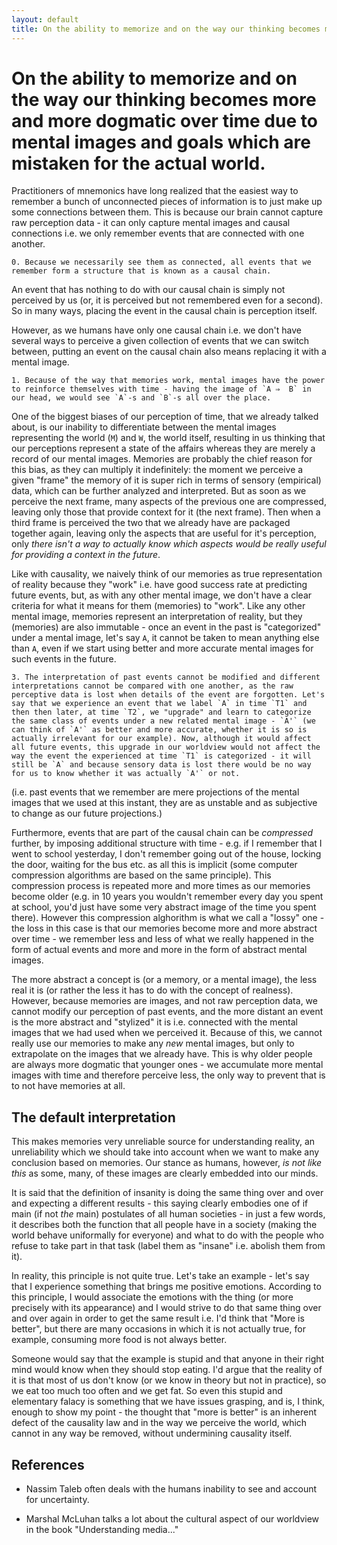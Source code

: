 ```yaml
---
layout: default
title: On the ability to memorize and on the way our thinking becomes more and more dogmatic over time due to mental images and goals which are mistaken for the actual world.  
---
```


On the ability to memorize and on the way our thinking becomes more and more dogmatic over time due to mental images and goals which are mistaken for the actual world.
===

Practitioners of mnemonics have long realized that the easiest way to remember a bunch of unconnected pieces of information is to just make up some connections between them. This is because our brain cannot capture raw perception data - it can only capture mental images and causal connections i.e. we only remember events that are connected with one another. 

```
0. Because we necessarily see them as connected, all events that we remember form a structure that is known as a causal chain.
```

An event that has nothing to do with our causal chain is simply not perceived by us (or, it is perceived but not remembered even for a second). So in many ways, placing the event in the causal chain is perception itself.

However, as we humans have only one causal chain i.e. we don't have several ways to perceive a given collection of events that we can switch between, putting an event on the causal chain also means replacing it with a mental image.

```
1. Because of the way that memories work, mental images have the power to reinforce themselves with time - having the image of `A ⇒  B` in our head, we would see `A`-s and `B`-s all over the place. 
```

One of the biggest biases of our perception of time, that we already talked about, is our inability to differentiate between the mental images representing the world (`M`) and `W`, the world itself, resulting in us thinking that our perceptions represent a state of the affairs whereas they are merely a record of our mental images. Memories are probably the chief reason for this bias, as they can multiply it indefinitely: the moment we perceive a given "frame" the memory of it is super rich in terms of sensory (empirical) data, which can be further analyzed and interpreted. But as soon as we perceive the next frame, many aspects of the previous one are compressed, leaving only those that provide context for it (the next frame). Then when a third frame is perceived the two that we already have are packaged together again, leaving only the aspects that are useful for it's perception, only *there isn't a way to actually know which aspects would be really useful for providing a context in the future*. 

Like with causality, we naively think of our memories as true representation of reality because they "work" i.e. have good success rate at predicting future events, but, as with any other mental image, we don't have a clear criteria for what it means for them (memories) to "work". Like any other mental image, memories represent an interpretation of reality, but they (memories) are also immutable - once an event in the past is "categorized" under a mental image, let's say `A`, it cannot be taken to mean anything else than `A`, even if we start using better and more accurate mental images for such events in the future.

```
3. The interpretation of past events cannot be modified and different interpretations cannot be compared with one another, as the raw perceptive data is lost when details of the event are forgotten. Let's say that we experience an event that we label `A` in time `T1` and then then later, at time `T2`, we "upgrade" and learn to categorize the same class of events under a new related mental image - `A'` (we can think of `A'` as better and more accurate, whether it is so is actually irrelevant for our example). Now, although it would affect all future events, this upgrade in our worldview would not affect the way the event the experienced at time `T1` is categorized - it will still be `A` and because sensory data is lost there would be no way for us to know whether it was actually `A'` or not.
```

(i.e. past events that we remember are mere projections of the mental images that we used at this instant, they are as unstable and as subjective to change as our future projections.)



Furthermore, events that are part of the causal chain can be *compressed* further, by imposing additional structure with time - e.g. if I remember that I went to school yesterday, I don't remember going out of the house, locking the door, waiting for the bus etc. as all this is implicit (some computer compression algorithms are based on the same principle). This compression process is repeated more and more times as our memories become older (e.g. in 10 years you wouldn't remember every day you spent at school, you'd just have some very abstract image of the time you spent there). However this compression alghorithm is what we call a "lossy" one - the loss in this case is that our memories become more and more abstract over time - we remember less and less of what we really happened in the form of actual events and more and more in the form of abstract mental images.

The more abstract a concept is (or a memory, or a mental image), the less real it is (or rather the less it has to do with the concept of realness). However, because memories are images, and not raw perception data, we cannot modify our perception of past events, and the more distant an event is the more abstract and "stylized" it is i.e. connected with the mental images that we had used when we perceived it. Because of this, we cannot really use our memories to make any *new* mental images, but only to extrapolate on the images that we already have. This is why older people are always more dogmatic that younger ones - we accumulate more mental images with time and therefore perceive less, the only way to prevent that is to not have memories at all.  


The default interpretation
---

This makes memories very unreliable source for understanding reality, an unreliability which we should take into account when we want to make any conclusion based on memories. Our stance as humans, however, *is not like this* as some, many, of these images are clearly embedded into our minds. 


It is said that the definition of insanity is doing the same thing over and over and expecting a different results - this saying clearly embodies one of if main (if not *the* main) postulates of all human societies - in just a few words, it describes both the function that all people have in a society (making the world behave uniformally for everyone) and what to do with the people who refuse to take part in that task (label them as "insane" i.e. abolish them from it). 

In reality, this principle is not quite true. Let's take an example - let's say that I experience something that brings me positive emotions. According to this principle, I would associate the emotions with the thing (or more precisely with its appearance) and I would strive to do that same thing over and over again in order to get the same result i.e. I'd think that "More is better", but there are many occasions in which it is not actually true, for example, consuming more food is not always better. 

Someone would say that the example is stupid and that anyone in their right mind would know when they should stop eating. I'd argue that the reality of it is that most of us don't know (or we know in theory but not in practice), so we eat too much too often and we get fat. So even this stupid and elementary falacy is something that we have issues grasping, and is, I think, enough to show my point - the thought that "more is better" is an inherent defect of the causality law and in the way we perceive the world, which cannot in any way be removed, without undermining causality itself.

References
---

- Nassim Taleb often deals with the humans inability to see and account for uncertainty.

- Marshal McLuhan talks a lot about the cultural aspect of our worldview in the book "Understanding media..."
